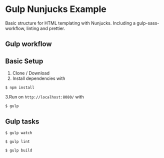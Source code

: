 # Gulp Nunjucks Example

Basic structure for HTML templating with Nunjucks. Including a gulp-sass-workflow, linting and prettier.

## Gulp workflow

## Basic Setup

1.  Clone / Download
2.  Install dependencies with

```
$ npm install
```

3.Run on `http://localhost:8080/` with

```
$ gulp
```

## Gulp tasks

```
$ gulp watch
```

```
$ gulp lint
```

```
$ gulp build
```

